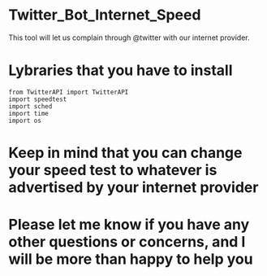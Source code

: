 # Twitter_Bot_Internet_Speed

This tool will let us complain through @twitter with our internet provider.

# Lybraries that you have to install

```
from TwitterAPI import TwitterAPI
import speedtest
import sched
import time
import os

```

# Keep in mind that you can change your speed test to whatever is advertised by your internet provider

# Please let me know if you have any other questions or concerns, and I will be more than happy to help you
